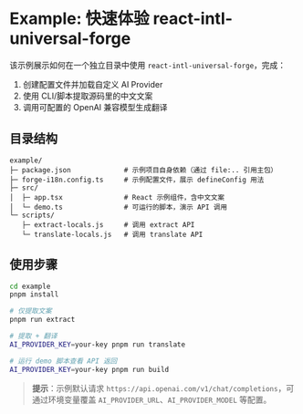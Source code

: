 # Example: 快速体验 react-intl-universal-forge

该示例展示如何在一个独立目录中使用 `react-intl-universal-forge`，完成：

1. 创建配置文件并加载自定义 AI Provider
2. 使用 CLI/脚本提取源码里的中文文案
3. 调用可配置的 OpenAI 兼容模型生成翻译

## 目录结构

```
example/
├─ package.json             # 示例项目自身依赖（通过 file:.. 引用主包）
├─ forge-i18n.config.ts     # 示例配置文件，展示 defineConfig 用法
├─ src/
│  ├─ app.tsx               # React 示例组件，含中文文案
│  └─ demo.ts               # 可运行的脚本，演示 API 调用
└─ scripts/
   ├─ extract-locals.js     # 调用 extract API
   └─ translate-locals.js   # 调用 translate API
```

## 使用步骤

```bash
cd example
pnpm install

# 仅提取文案
pnpm run extract

# 提取 + 翻译
AI_PROVIDER_KEY=your-key pnpm run translate

# 运行 demo 脚本查看 API 返回
AI_PROVIDER_KEY=your-key pnpm run build
```

> **提示**：示例默认请求 `https://api.openai.com/v1/chat/completions`，可通过环境变量覆盖 `AI_PROVIDER_URL`、`AI_PROVIDER_MODEL` 等配置。
